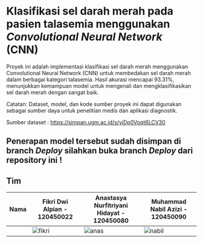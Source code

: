 # Klasifikasi sel darah merah pada pasien talasemia menggunakan _Convolutional Neural Network_ (CNN)

Proyek ini adalah implementasi klasifikasi sel darah merah menggunakan Convolutional Neural Network (CNN) untuk membedakan sel darah merah dalam berbagai kategori talasemia. Hasil akurasi mencapai 93.31%, menunjukkan kemampuan model untuk mengenali dan mengklasifikasikan sel darah merah dengan sangat baik.

Catatan: Dataset, model, dan kode sumber proyek ini dapat digunakan sebagai sumber daya untuk penelitian medis dan aplikasi diagnostik.

Sumber dataset : https://simpan.ugm.ac.id/s/yiDp0Voqt6LCV30

## **Penerapan model tersebut sudah disimpan di branch *Deploy* silahkan buka branch *Deploy* dari repository ini !**

## Tim




Nama | Fikri Dwi Alpian - 120450022 | Anastasya Nurfitriyani Hidayat - 120450080 | Muhammad Nabil Azizi - 120450090 |
--- | --- | --- | --- |
| | ![fikri](https://github.com/sains-data/Thalassemia-Classification-CNN/assets/128737322/08ac48e6-3147-49e5-9b0d-b8f42d4dcbd6) | ![anas](https://github.com/sains-data/Thalassemia-Classification-CNN/assets/128737322/93dc1061-918b-472d-a53e-586ce8c215c9) | ![nabil](https://github.com/sains-data/Thalassemia-Classification-CNN/assets/128737322/3c9d8f4e-ee7d-4308-aa75-cc9e9e56ecd3) | 
